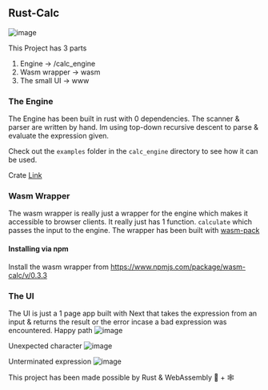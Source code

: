 ## Rust-Calc
![image](https://user-images.githubusercontent.com/12128153/117509590-32119b00-af93-11eb-91fc-8560eeaf5fa6.png)


This Project has 3 parts

1. Engine -> /calc_engine
2. Wasm wrapper -> wasm
3. The small UI -> www

### The Engine

The Engine has been built in rust with 0 dependencies. The scanner & parser are written by hand. Im using top-down recursive descent to parse & evaluate the expression given.

Check out the `examples` folder in the `calc_engine` directory to see how it can be used.

Crate [Link](https://crates.io/crates/calc_engine)

### Wasm Wrapper

The wasm wrapper is really just a wrapper for the engine which makes it accessible to browser clients.
It really just has 1 function. `calculate` which passes the input to the engine. The wrapper has been built with [wasm-pack](https://github.com/rustwasm/wasm-pack)

#### Installing via npm
Install the wasm wrapper from https://www.npmjs.com/package/wasm-calc/v/0.3.3


### The UI

The UI is just a 1 page app built with Next that takes the expression from an input & returns the result or the error incase a bad expression was encountered.
Happy path
![image](https://user-images.githubusercontent.com/12128153/117509590-32119b00-af93-11eb-91fc-8560eeaf5fa6.png)

Unexpected character
![image](https://user-images.githubusercontent.com/12128153/117509696-61280c80-af93-11eb-8439-e0eaa5da5ba1.png)

Unterminated expression
![image](https://user-images.githubusercontent.com/12128153/117509800-887ed980-af93-11eb-9b18-a9d203529c25.png)


This project has been made possible by Rust & WebAssembly 🦀 + 🕸

